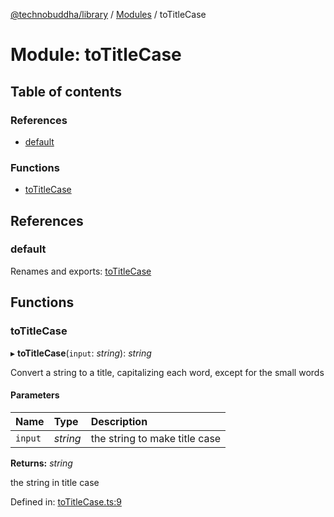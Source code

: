 [@technobuddha/library](../..) / [Modules](../Modules.md) / toTitleCase

# Module: toTitleCase

## Table of contents

### References

- [default](totitlecase.md#default)

### Functions

- [toTitleCase](totitlecase.md#totitlecase)

## References

### default

Renames and exports: [toTitleCase](totitlecase.md#totitlecase)

## Functions

### toTitleCase

▸ **toTitleCase**(`input`: *string*): *string*

Convert a string to a title, capitalizing each word, except for the small words

#### Parameters

| Name | Type | Description |
| :------ | :------ | :------ |
| `input` | *string* | the string to make title case |

**Returns:** *string*

the string in title case

Defined in: [toTitleCase.ts:9](../../src/toTitleCase.ts#L9)
